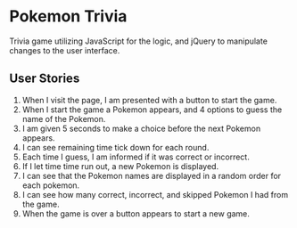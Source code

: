# Pokemon Trivia

Trivia game utilizing JavaScript for the logic, and jQuery to manipulate changes to the user interface.

## User Stories

1. When I visit the page, I am presented with a button to start the game.
2. When I start the game a Pokemon appears, and 4 options to guess the name of the Pokemon.
3. I am given 5 seconds to make a choice before the next Pokemon appears.
4. I can see remaining time tick down for each round.
5. Each time I guess, I am informed if it was correct or incorrect.
6. If I let time time run out, a new Pokemon is displayed.
7. I can see that the Pokemon names are displayed in a random order for each pokemon.
8. I can see how many correct, incorrect, and skipped Pokemon I had from the game.
9. When the game is over a button appears to start a new game.